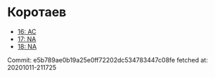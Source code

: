 # Коротаев
- [16: AC](16.md)
- [17: NA](17.md)
- [18: NA](18.md)

Commit: e5b789ae0b19a25e0ff72202dc534783447c08fe
 fetched at: 20201011-211725
